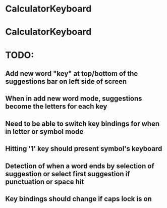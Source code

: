 # CalculatorKeyboard
# CalculatorKeyboard

# TODO:
## Add new word "key" at top/bottom of the suggestions bar on left side of screen
## When in add new word mode, suggestions become the letters for each key
## Need to be able to switch key bindings for when in letter or symbol mode
## Hitting '1' key should present symbol's keyboard
## Detection of when a word ends by selection of suggestion or select first suggestion if punctuation or space hit
## Key bindings should change if caps lock is on
